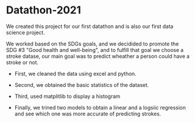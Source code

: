 # Datathon-2021
We created this project for our first datathon and is also our first data science project.

We worked based on the SDGs goals, and we decidided to promote the SDG #3  "Good health and well-being", and to fulfill that goal we choose a stroke datase, our main goal was to predict wheather a person could have a stroke or not.

- First, we cleaned the data using excel and python.

- Second, we obtained the basic statistics of the dataset.

- Third, used matplitlib to display a histogram

- Finally, we trined two models to obtain a linear and a logsiic regression and see which one was more accurate of predicting strokes.
